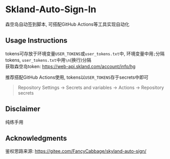 # Skland-Auto-Sign-In

森空岛自动签到脚本, 可搭配GitHub Actions等工具实现自动化

## Usage Instructions

tokens可存放于环境变量`USER_TOKENS`或`user_tokens.txt`中, 环境变量中用`;`分隔tokens, `user_tokens.txt`中用`\n`(换行)分隔\
获取森空岛token: https://web-api.skland.com/account/info/hg

推荐搭配GitHub Actions使用, tokens以`USER_TOKENS`存于secrets中即可
> Repository Settings -> Secrets and variables -> Actions -> Repository secrets

## Disclaimer

纯练手用

## Acknowledgments

鉴权思路来源: https://gitee.com/FancyCabbage/skyland-auto-sign/
